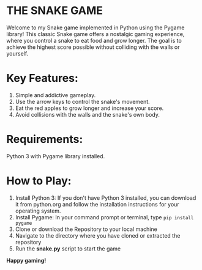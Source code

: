 # THE SNAKE GAME
Welcome to my Snake game implemented in Python using the Pygame library! This classic Snake game offers a nostalgic gaming experience, where you control a snake to eat food and grow longer. The goal is to achieve the highest score possible without colliding with the walls or yourself.

# Key Features:
1. Simple and addictive gameplay.
2. Use the arrow keys to control the snake's movement.
3. Eat the red apples to grow longer and increase your score.
4. Avoid collisions with the walls and the snake's own body.

# Requirements:
Python 3 with Pygame library installed.

# How to Play:
1. Install Python 3: If you don't have Python 3 installed, you can download it from python.org and follow the installation instructions for your operating system.
2. Install Pygame: In your command prompt or terminal, type ```pip install pygame```
3. Clone or download the Repository to your local machine
4. Navigate to the directory where you have cloned or extracted the repository
5. Run the **snake.py** script to start the game

**Happy gaming!**
